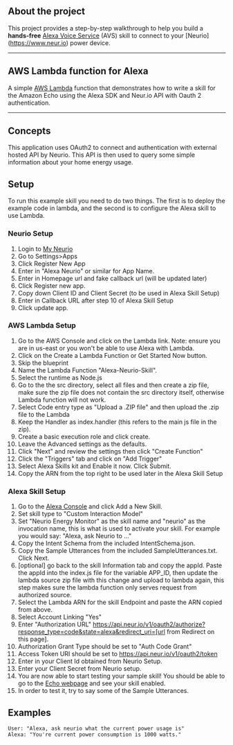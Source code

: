 
## About the project

This project provides a step-by-step walkthrough to help you build a **hands-free** [Alexa Voice Service](https://developer.amazon.com/avs) (AVS) skill to connect to your [Neurio] (https://www.neur.io) power device. 

---

## AWS Lambda function for Alexa
A simple [AWS Lambda](http://aws.amazon.com/lambda) function that demonstrates how to write a skill for the Amazon Echo using the Alexa SDK and Neur.io API with Oauth 2 authentication.

---

## Concepts
This application uses OAuth2 to connect and authentication with external hosted API by Neurio. This API is then used to query some simple information about your home energy usage. 

## Setup
To run this example skill you need to do two things. The first is to deploy the example code in lambda, and the second is to configure the Alexa skill to use Lambda.

### Neurio Setup
1. Login to [My Neurio](https://my.neur.io)
2. Go to Settings>Apps
3. Click Register New App
4. Enter in "Alexa Neurio" or similar for App Name.
5. Enter in Homepage url and fake callback url (will be updated later)
6. Click Register new app.
7. Copy down Client ID and Client Secret (to be used in Alexa Skill Setup)
8. Enter in Callback URL after step 10 of Alexa Skill Setup
9. Click update app.

### AWS Lambda Setup
1. Go to the AWS Console and click on the Lambda link. Note: ensure you are in us-east or you won't be able to use Alexa with Lambda.
2. Click on the Create a Lambda Function or Get Started Now button.
3. Skip the blueprint
4. Name the Lambda Function "Alexa-Neurio-Skill".
5. Select the runtime as Node.js
5. Go to the the src directory, select all files and then create a zip file, make sure the zip file does not contain the src directory itself, otherwise Lambda function will not work.
6. Select Code entry type as "Upload a .ZIP file" and then upload the .zip file to the Lambda
7. Keep the Handler as index.handler (this refers to the main js file in the zip).
8. Create a basic execution role and click create.
9. Leave the Advanced settings as the defaults.
10. Click "Next" and review the settings then click "Create Function"
11. Click the "Triggers" tab and click on "Add Trigger"
12. Select Alexa Skills kit and Enable it now. Click Submit.
13. Copy the ARN from the top right to be used later in the Alexa Skill Setup

### Alexa Skill Setup
1. Go to the [Alexa Console](https://developer.amazon.com/edw/home.html) and click Add a New Skill.
2. Set skill type to "Custom Interaction Model"
3. Set "Neurio Energy Monitor" as the skill name and "neurio" as the invocation name, this is what is used to activate your skill. For example you would say: "Alexa, ask Neurio to ..."
4. Copy the Intent Schema from the included IntentSchema.json.
5. Copy the Sample Utterances from the included SampleUtterances.txt. Click Next.
6. [optional] go back to the skill Information tab and copy the appId. Paste the appId into the index.js file for the variable APP_ID,
   then update the lambda source zip file with this change and upload to lambda again, this step makes sure the lambda function only    serves request from authorized source.
7. Select the Lambda ARN for the skill Endpoint and paste the ARN copied from above.
8. Select Account Linking "Yes"
9. Enter "Authorization URL" https://api.neur.io/v1/oauth2/authorize?response_type=code&state=alexa&redirect_uri=[url from Redirect on this page].
10. Authorization Grant Type should be set to "Auth Code Grant"
11. Access Token URI should be set to https://api.neur.io/v1/oauth2/token
12. Enter in your Client Id obtained from Neurio Setup.
13. Enter your Client Secret from Neurio setup.
14. You are now able to start testing your sample skill! You should be able to go to the [Echo webpage](http://echo.amazon.com/#skills) and see your skill enabled.
15. In order to test it, try to say some of the Sample Utterances.

## Examples
    User: "Alexa, ask neurio what the current power usage is"
    Alexa: "You're current power consumption is 1000 watts."
